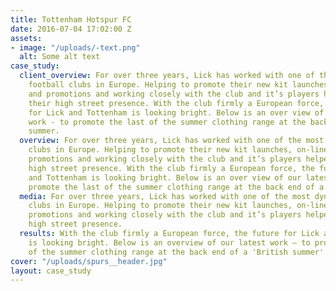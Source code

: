 ```yaml
---
title: Tottenham Hotspur FC
date: 2016-07-04 17:02:00 Z
assets:
- image: "/uploads/-text.png"
  alt: Some alt text
case_study:
  client_overview: For over three years, Lick has worked with one of the most dynamic
    football clubs in Europe. Helping to promote their new kit launches, on-line commerce
    and promotions and working closely with the club and it’s players helped grow
    their high street presence. With the club firmly a European force, the future
    for Lick and Tottenham is looking bright. Below is an over view of our latest
    work - to promote the last of the summer clothing range at the back end of a ‘British’
    summer.
  overview: For over three years, Lick has worked with one of the most dynamic football
    clubs in Europe. Helping to promote their new kit launches, on-line commerce and
    promotions and working closely with the club and it’s players helped grow their
    high street presence. With the club firmly a European force, the future for Lick
    and Tottenham is looking bright. Below is an over view of our latest work - to
    promote the last of the summer clothing range at the back end of a ‘British’ summer.
  media: For over three years, Lick has worked with one of the most dynamic football
    clubs in Europe. Helping to promote their new kit launches, on-line commerce and
    promotions and working closely with the club and it’s players helped grow their
    high street presence.
  results: With the club firmly a European force, the future for Lick and Tottenham
    is looking bright. Below is an overview of our latest work — to promote the last
    of the summer clothing range at the back end of a 'British summer'.
cover: "/uploads/spurs__header.jpg"
layout: case_study
---
```


